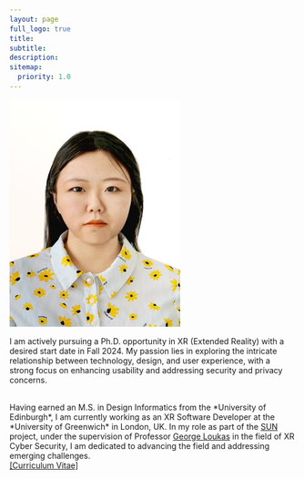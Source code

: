 ```yaml
---
layout: page
full_logo: true
title: 
subtitle: 
description:  
sitemap:
  priority: 1.0
---
```

  <img src="assets/img/photo.jpg" alt="Your Name" style="width: 300px; height: 400px;">
    <p class="describe-text">I am actively pursuing a Ph.D. opportunity in XR (Extended Reality) with a desired start date in Fall 2024. My passion lies in exploring the intricate relationship between technology, design, and user experience, with a strong focus on enhancing usability and addressing security and privacy concerns.</p>
<br>
Having earned an M.S. in Design Informatics from the *University of Edinburgh*, I am currently working as an XR Software Developer at the *University of Greenwich* in London, UK. In my role as part of the <a href="https://www.sun-xr-project.eu/">SUN</a> project, under the supervision of Professor  <a href="https://www.gre.ac.uk/people/rep/faculty-of-engineering-and-science/george-loukas">George Loukas</a>  in the field of XR Cyber Security, I am dedicated to advancing the field and addressing emerging challenges.


<br>
<a href="https://github.com/shiqi-yu/shiqi-yu.github.io/raw/master/assets/Shiqi%20YU_CV.pdf">[Curriculum Vitae]</a>




<br>
<br>
<br>
<br>
<br>
<br>
<br>
